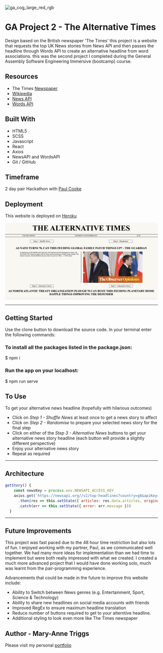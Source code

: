 ![ga_cog_large_red_rgb](https://cloud.githubusercontent.com/assets/40461/8183776/469f976e-1432-11e5-8199-6ac91363302b.png)

# GA Project 2 - The Alternative Times

Design based on the British newspaper 'The Times' this project is a website that requests the top UK News stories from News API and then passes the headline through Words API to create an alternative headline from word associations. this was the second project I completed during the General Assembly Software Engineering Immersive (bootcamp) course.

## Resources

* The Times [Newspaper](https://www.thetimes.co.uk/)
* [Wikipedia](https://en.wikipedia.org/wiki/The_Times)
* [News API](https://newsapi.org/)
* [Words API](https://www.wordsapi.com/)

## Built With

* HTML5
* SCSS
* Javascript
* React
* Axios
* NewsAPI and WordsAPI
* Git / GitHub

## Timeframe

2 day pair Hackathon with [Paul Cooke](https://github.com/paulcooke)

## Deployment

This website is deployed on [Heroku](https://alternativenews.herokuapp.com/)

![readme-one](images/readme/screenshot.png)

---

## Getting Started

Use the clone button to download the source code. In your terminal enter the following commands:

### To install all the packages listed in the package.json:
$ npm i

### Run the app on your localhost:
$ npm run serve

## To Use

To get your alternative news headline (hopefully with hilarious outcomes)

- Click on *Step 1 - Shuffle News* at least once to get a news story to affect
- Click on *Step 2 - Randomise* to prepare your selected news story for the final step
- Click on either of the *Step 3 - Alternative News* buttons to get your alternative news story headline (each button will provide a slightly different perspective)
- Enjoy your alternative news story
- Repeat as required

---

## Architecture

```js
getStory() {
    const newsKey = process.env.NEWSAPI_ACCESS_KEY
    axios.get(`https://newsapi.org//v2/top-headlines?country=gb&apiKey=${newsKey}`)
      .then(res => this.setState({ articles: res.data.articles, originalHeadline: res.data.articles[0].title.toLowerCase().split(/[. ,:;\-_']+/) })) // has [0] to match the shuffle index start
      .catch(err => this.setState({ error: err.message }))
  }
```

---

## Future Improvements

This project was fast paced due to the 48 hour time restriction but also lots of fun. I enjoyed working with my partner, Paul, as we communicated well together. We had many more ideas for implementation than we had time to implement but were both really impressed with what we created. I created a much more advanced project that I would have done working solo, much was learnt from the pair-programming experience.

Advancements that could be made in the future to improve this website include:

- Ability to Switch between News genres (e.g. Entertainment, Sport, Science & Technology)
- Ability to share new headlines on social media accounts with friends
- Improved RegEx to ensure maximum headline translation
- Reduce number of buttons required to get to your alterntive headline.
- Additional styling to look even more like The Times newspaper

## Author - Mary-Anne Triggs

Please visit my personal [portfolio](www.maryannetriggs.com)
